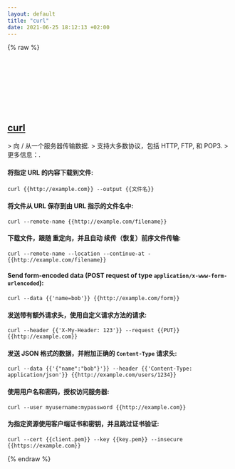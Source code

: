 ```yaml
---
layout: default
title: "curl"
date: 2021-06-25 18:12:13 +02:00
---
```

{% raw %}
<h2 id="curl">
  <a href="/zh/common/curl.html">curl</a> <a href="#curl"><svg class="icon">
    <use href="/assets/images/unicode_sprite.svg#link" />
  </svg></a>
</h2>
> 向 / 从一个服务器传输数据.
> 支持大多数协议，包括 HTTP, FTP, 和 POP3.
> 更多信息：<https://curl.se>.

#### 将指定 URL 的内容下载到文件:
```shell
curl {{http://example.com}} --output {{文件名}}
```
#### 将文件从 URL 保存到由 URL 指示的文件名中:
```shell
curl --remote-name {{http://example.com/filename}}
```
#### 下载文件，跟随 重定向，并且自动 续传（恢复）前序文件传输:
```shell
curl --remote-name --location --continue-at - {{http://example.com/filename}}
```
#### Send form-encoded data (POST request of type `application/x-www-form-urlencoded`):
```shell
curl --data {{'name=bob'}} {{http://example.com/form}}
```
#### 发送带有额外请求头，使用自定义请求方法的请求:
```shell
curl --header {{'X-My-Header: 123'}} --request {{PUT}} {{http://example.com}}
```
#### 发送 JSON 格式的数据，并附加正确的 `Content-Type` 请求头:
```shell
curl --data {{'{"name":"bob"}'}} --header {{'Content-Type: application/json'}} {{http://example.com/users/1234}}
```
#### 使用用户名和密码，授权访问服务器:
```shell
curl --user myusername:mypassword {{http://example.com}}
```
#### 为指定资源使用客户端证书和密钥，并且跳过证书验证:
```shell
curl --cert {{client.pem}} --key {{key.pem}} --insecure {{https://example.com}}
```
{% endraw %}